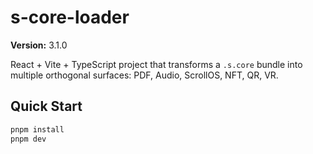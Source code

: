 # s-core-loader

**Version:** 3.1.0

React + Vite + TypeScript project that transforms a `.s.core` bundle into multiple orthogonal surfaces: PDF, Audio, ScrollOS, NFT, QR, VR.

## Quick Start

```bash
pnpm install
pnpm dev
